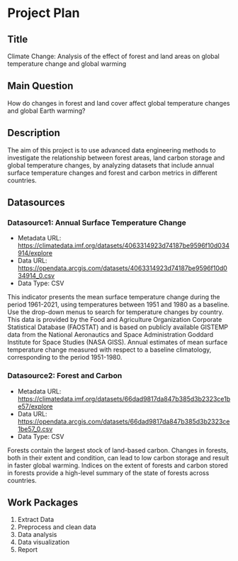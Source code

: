 # Project Plan

## Title
<!-- Give your project a short title. -->
Climate Change: 
Analysis of the effect of forest and land areas on global temperature change and global warming

## Main Question

<!-- Think about one main question you want to answer based on the data. -->
How do changes in forest and land cover affect global temperature changes and global Earth warming?

## Description

<!-- Describe your data science project in max. 200 words. Consider writing about why and how you attempt it. -->
The aim of this project is to use advanced data engineering methods to investigate the relationship between forest areas, land carbon storage and global temperature changes, by analyzing datasets that include annual surface temperature changes and forest and carbon metrics in different countries.

## Datasources

<!-- Describe each datasources you plan to use in a section. Use the prefic "DatasourceX" where X is the id of the datasource. -->

### Datasource1: Annual Surface Temperature Change
* Metadata URL: https://climatedata.imf.org/datasets/4063314923d74187be9596f10d034914/explore
* Data URL: https://opendata.arcgis.com/datasets/4063314923d74187be9596f10d034914_0.csv
* Data Type: CSV

This indicator presents the mean surface temperature change during the period 1961-2021, using temperatures between 1951 and 1980 as a baseline. Use the drop-down menus to search for temperature changes by country.
This data is provided by the Food and Agriculture Organization Corporate Statistical Database (FAOSTAT) and is based on publicly available GISTEMP data from the National Aeronautics and Space Administration Goddard Institute for Space Studies (NASA GISS).
Annual estimates of mean surface temperature change measured with respect to a baseline climatology, corresponding to the period 1951-1980.

### Datasource2: Forest and Carbon
* Metadata URL: https://climatedata.imf.org/datasets/66dad9817da847b385d3b2323ce1be57/explore
* Data URL: https://opendata.arcgis.com/datasets/66dad9817da847b385d3b2323ce1be57_0.csv
* Data Type: CSV

Forests contain the largest stock of land-based carbon. Changes in forests, both in their extent and condition, can lead to low carbon storage and result in faster global warming. Indices on the extent of forests and carbon stored in forests provide a high-level summary of the state of forests across countries.


## Work Packages

<!-- List of work packages ordered sequentially, each pointing to an issue with more details. -->

1. Extract Data
2. Preprocess and clean data
3. Data analysis
4. Data visualization
5. Report

[i1]: https://github.com/jvalue/made-template/issues/1
